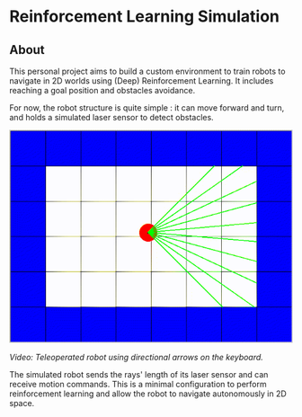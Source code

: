 # Reinforcement Learning Simulation

## About

This personal project aims to build a custom environment to train robots to navigate in 2D worlds using (Deep) Reinforcement Learning. It includes reaching a goal position and obstacles avoidance.

For now, the robot structure is quite simple : it can move forward and turn, and holds a simulated laser sensor to detect obstacles.

![](environment/media/raycasting.gif)

*Video: Teleoperated robot using directional arrows on the keyboard.*

The simulated robot sends the rays' length of its laser sensor and can receive motion commands. This is a minimal configuration to perform reinforcement learning and allow the robot to navigate autonomously in 2D space.

